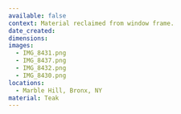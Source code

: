 ```yaml
---
available: false
context: Material reclaimed from window frame.
date_created:
dimensions:
images:
  - IMG_8431.png
  - IMG_8437.png
  - IMG_8432.png
  - IMG_8430.png
locations:
  - Marble Hill, Bronx, NY
material: Teak
---
```


